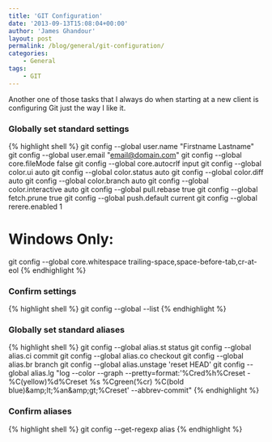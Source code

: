```yaml
---
title: 'GIT Configuration'
date: '2013-09-13T15:08:04+00:00'
author: 'James Ghandour'
layout: post
permalink: /blog/general/git-configuration/
categories:
    - General
tags:
    - GIT
---
```


Another one of those tasks that I always do when starting at a new client is configuring Git just the way I like it.

### Globally set standard settings
{% highlight shell %}
git config --global user.name "Firstname Lastname"
git config --global user.email "email@domain.com"
git config --global core.fileMode false
git config --global core.autocrlf input
git config --global color.ui auto
git config --global color.status auto
git config --global color.diff auto
git config --global color.branch auto
git config --global color.interactive auto
git config --global pull.rebase true
git config --global fetch.prune true
git config --global push.default current
git config --global rerere.enabled 1

# Windows Only:
git config --global core.whitespace trailing-space,space-before-tab,cr-at-eol
{% endhighlight %}
### Confirm settings
{% highlight shell %}
git config --global --list
{% endhighlight %}
### Globally set standard aliases
{% highlight shell %}
git config --global alias.st status
git config --global alias.ci commit
git config --global alias.co checkout
git config --global alias.br branch
git config --global alias.unstage 'reset HEAD'
git config --global alias.lg "log --color --graph --pretty=format:'%Cred%h%Creset -%C(yellow)%d%Creset %s %Cgreen(%cr) %C(bold blue)&amp;amp;lt;%an&amp;amp;gt;%Creset' --abbrev-commit"
{% endhighlight %}
### Confirm aliases
{% highlight shell %}
git config --get-regexp alias
{% endhighlight %}